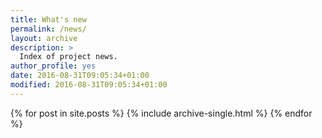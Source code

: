 ```yaml
---
title: What's new
permalink: /news/
layout: archive
description: >
  Index of project news.
author_profile: yes
date: 2016-08-31T09:05:34+01:00
modified: 2016-08-31T09:05:34+01:00
---
```


{% for post in site.posts %}
  {% include archive-single.html %}
{% endfor %}
